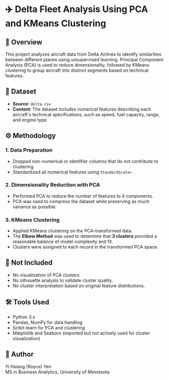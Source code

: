 
# ✈️ Delta Fleet Analysis Using PCA and KMeans Clustering

## 📌 Overview

This project analyzes aircraft data from Delta Airlines to identify similarities between different planes using unsupervised learning. Principal Component Analysis (PCA) is used to reduce dimensionality, followed by KMeans clustering to group aircraft into distinct segments based on technical features.

## 📁 Dataset

- **Source**: `delta.csv`
- **Content**: The dataset includes numerical features describing each aircraft's technical specifications, such as speed, fuel capacity, range, and engine type.

## ⚙️ Methodology

### 1. Data Preparation
- Dropped non-numerical or identifier columns that do not contribute to clustering.
- Standardized all numerical features using `StandardScaler`.

### 2. Dimensionality Reduction with PCA
- Performed PCA to reduce the number of features to 4 components.
- PCA was used to compress the dataset while preserving as much variance as possible.

### 3. KMeans Clustering
- Applied KMeans clustering on the PCA-transformed data.
- The **Elbow Method** was used to determine that **3 clusters** provided a reasonable balance of model complexity and fit.
- Clusters were assigned to each record in the transformed PCA space.

## 🚫 Not Included
- No visualization of PCA clusters.
- No silhouette analysis to validate cluster quality.
- No cluster interpretation based on original feature distributions.

## 🛠️ Tools Used

- Python 3.x
- Pandas, NumPy for data handling
- Scikit-learn for PCA and clustering
- Matplotlib and Seaborn (imported but not actively used for cluster visualization)

## 👤 Author

Yi Hsiang (Royce) Yen  
MS in Business Analytics, University of Minnesota  
